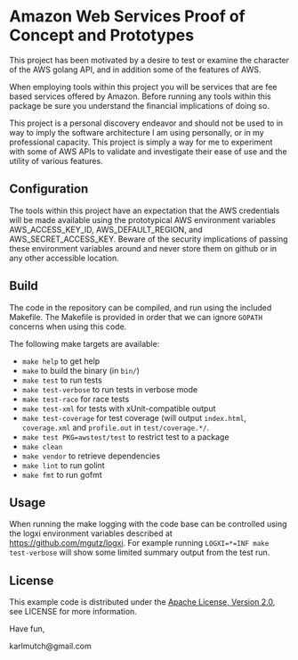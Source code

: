 # Amazon Web Services Proof of Concept and Prototypes

This project has been motivated by a desire to test or examine the character of the AWS golang API, and in addition some of the features of AWS.

When employing tools within this project you will be services that are fee based services offered by Amazon.
Before running any tools within this package be sure you understand the financial implications of doing so.

This project is a personal discovery endeavor and should not be used to in way to imply the software architecture I am using personally, or in my professional capacity.  This project is simply a way for me to experiment with some of AWS APIs to validate and investigate their ease of use and the utility of various features.

## Configuration


The tools within this project have an expectation that the AWS credentials will be made available using the prototypical AWS environment variables AWS_ACCESS_KEY_ID, AWS_DEFAULT_REGION, and AWS_SECRET_ACCESS_KEY.  Beware of the security implications of passing these environment variables around and never store them on github or in any other accessible location.

## Build

The code in the repository can be compiled, and run using the included Makefile.  The Makefile is provided in order that we can ignore `GOPATH` concerns when using this code.

The following make targets are available:

 - `make help` to get help
 - `make` to build the binary (in `bin/`)
 - `make test` to run tests
 - `make test-verbose` to run tests in verbose mode
 - `make test-race` for race tests
 - `make test-xml` for tests with xUnit-compatible output
 - `make test-coverage` for test coverage (will output `index.html`, `coverage.xml` and `profile.out` in `test/coverage.*/`.
 - `make test PKG=awstest/test` to restrict test to a package
 - `make clean`
 - `make vendor` to retrieve dependencies
 - `make lint` to run golint
 - `make fmt` to run gofmt

## Usage

When running the make logging with the code base can be controlled using the logxi environment variables described at https://github.com/mgutz/logxi.  For example running `LOGXI=*=INF make test-verbose` will show some limited summary output from the test run.


## License

This example code is distributed under the
[Apache License, Version 2.0](http://www.apache.org/licenses/LICENSE-2.0),
see LICENSE for more information.


Have fun,
<p>
karlmutch@gmail.com

